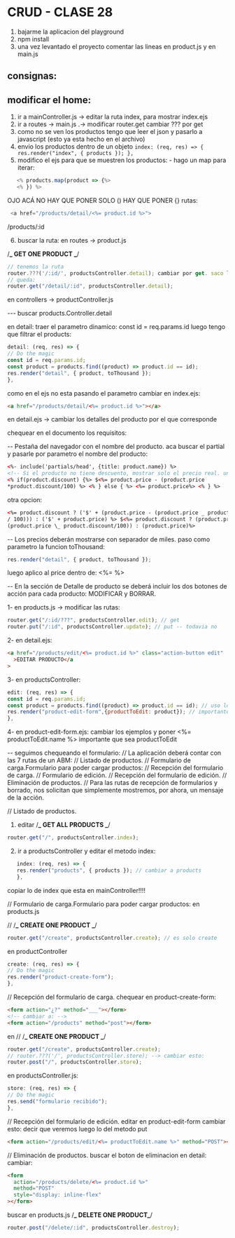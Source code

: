 # CRUD - CLASE 28

1. bajarme la aplicacion del playground
2. npm install
3. una vez levantado el proyecto comentar las lineas en product.js y en main.js

## consignas:

## modificar el home:

1. ir a mainController.js -> editar la ruta index, para mostrar index.ejs
2. ir a routes -> main.js .-> modificar router.get cambiar ??? por get
3. como no se ven los productos tengo que leer el json y pasarlo a javascript (esto ya esta hecho en el archivo)
4. envio los productos dentro de un objeto
   `index: (req, res) => {
  res.render("index", { products });
},`
5. modifico el ejs para que se muestren los productos: - hago un map para iterar:

```js
   <% products.map(product => {%>
   <% }) %>
```

OJO ACÁ NO HAY QUE PONER SOLO () HAY QUE PONER {}
rutas:

```js
 <a href="/products/detail/<%= product.id %>">
```

/products/:id

6. buscar la ruta:
   en routes -> product.js

/**_ GET ONE PRODUCT _**/

```js
// tenemos la ruta
router.???('/:id/', productsController.detail); cambiar por get. saco la barra al final del id
// queda:
router.get("/detail/:id", productsController.detail);
```

en controllers -> productController.js

--- buscar products.Controller.detail

en detail: traer el parametro dinamico: const id = req.params.id
luego tengo que filtrar el products:

```js
detail: (req, res) => {
// Do the magic
const id = req.params.id;
const product = products.find((product) => product.id == id);
res.render("detail", { product, toThousand });
},
```

como en el ejs no esta pasando el parametro cambiar en index.ejs:

```html
<a href="/products/detail/<%= product.id %>"></a>
```

en detail.ejs -> cambiar los detalles del producto por el que corresponde

chequear en el documento los requisitos:

-- Pestaña del navegador con el nombre del producto. aca buscar el partial y pasarle por parametro el nombre del producto:

```html
<%- include('partials/head', {title: product.name}) %>
<!-- Si el producto no tiene descuento, mostrar solo el precio real. una opcion:  -->
<% if(product.discount) {%> $<%= product.price - (product.price
*product.discount/100) %> <% } else { %> <%= product.price%> <% } %>
```

otra opcion:

```html
<%= product.discount ? ('$' + (product.price - (product.price _ product.discount
/ 100))) : ('$' + product.price) %> $<%= product.discount ? (product.price -
(product.price \_ product.discount/100)) : (product.price)%>
```

-- Los precios deberán mostrarse con separador de miles.
paso como parametro la funcion toThousand:

```js
res.render("detail", { product, toThousand });
```

luego aplico al price dentro de: <%= %>

-- En la sección de Detalle de producto se deberá incluir los dos botones de acción para cada producto: MODIFICAR y BORRAR.

1- en products.js -> modificar las rutas:

```js
router.get("/:id/???", productsController.edit); // get
router.put("/:id", productsController.update); // put -- todavia no
```

2- en detail.ejs:

```html
<a href="/products/edit/<%= product.id %>" class="action-button edit"
  >EDITAR PRODUCTO</a
>
```

3- en productsController:

```js
edit: (req, res) => {
const id = req.params.id;
const product = products.find((product) => product.id == id); // uso lo que utilice arriba
res.render("product-edit-form",{productToEdit: product}); // importante aca lo que busca la vista es algo que se llama productToEdit!!
},
```

4- en product-edit-form.ejs: cambiar los ejemplos y poner <%= productToEdit.name %> importante que sea productToEdit

-- seguimos chequeando el formulario:
// La aplicación deberá contar con las 7 rutas de un ABM:
// Listado de productos.
// Formulario de carga.Formulario para poder cargar productos:
// Recepción del formulario de carga.
// Formulario de edición.
// Recepción del formulario de edición.
// Eliminación de productos.
// Para las rutas de recepción de formularios y borrado, nos solicitan que simplemente mostremos, por ahora, un mensaje de la acción.

// Listado de productos.

1. editar /**_ GET ALL PRODUCTS _**/

```js
router.get("/", productsController.index);
```

2. ir a productsController y editar el metodo index:

```js
   index: (req, res) => {
   res.render("products", { products }); // cambiar a products
   },
```

copiar lo de index que esta en mainController!!!!

// Formulario de carga.Formulario para poder cargar productos:
en products.js

// /**_ CREATE ONE PRODUCT _**/

```js
router.get("/create", productsController.create); // es solo create
```

en productController

```js
create: (req, res) => {
// Do the magic
res.render("product-create-form");
},
```

// Recepción del formulario de carga. chequear en product-create-form:

```html
<form action="¿?" method="___"></form>
<!-- cambiar a: -->
<form action="/products" method="post"></form>
```

en // /**_ CREATE ONE PRODUCT _**/

```js
router.get("/create", productsController.create);
// router.???('/', productsController.store); --> cambiar esto:
router.post("/", productsController.store);
```

en productsController.js:

```js
store: (req, res) => {
// Do the magic
res.send("formulario recibido");
},
```

// Recepción del formulario de edición.
editar en product-edit-form cambiar esto: decir que veremos luego lo del metodo put

```html
<form action="/products/edit/<%= productToEdit.name %>" method="POST"></form>
```

// Eliminación de productos.
buscar el boton de eliminacion en detail:
cambiar:

```html
<form
  action="/products/delete/<%= product.id %>"
  method="POST"
  style="display: inline-flex"
></form>
```

buscar en products.js
/**_ DELETE ONE PRODUCT_**/

```js
router.post("/delete/:id", productsController.destroy);
```

